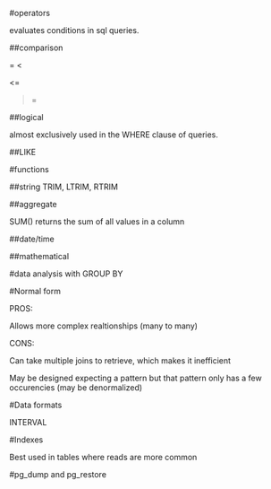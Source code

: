 #operators

evaluates conditions in sql queries.

##comparison

=
<
>
<=
>=

##logical

almost exclusively used in the WHERE clause of queries.

##LIKE

#functions

##string
TRIM, LTRIM, RTRIM

##aggregate

SUM() returns the sum of all values in a column

##date/time

##mathematical

#data analysis with GROUP BY

#Normal form

PROS:

Allows more complex realtionships (many to many)

CONS:

Can take multiple joins to retrieve, which makes it inefficient

May be designed expecting a pattern but that pattern only has a few occurencies (may be denormalized)

#Data formats

INTERVAL

#Indexes

Best used in tables where reads are more common

#pg_dump and pg_restore


